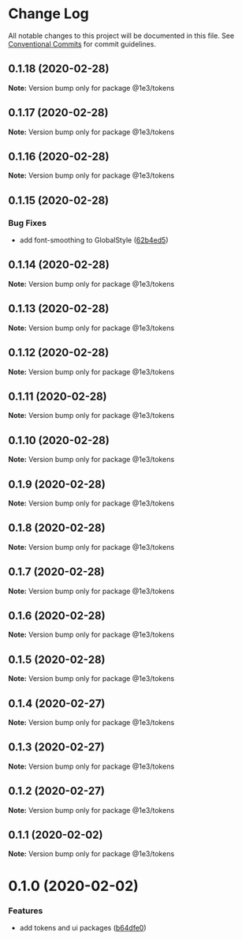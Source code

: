 # Change Log

All notable changes to this project will be documented in this file.
See [Conventional Commits](https://conventionalcommits.org) for commit guidelines.

## 0.1.18 (2020-02-28)

**Note:** Version bump only for package @1e3/tokens





## 0.1.17 (2020-02-28)

**Note:** Version bump only for package @1e3/tokens





## 0.1.16 (2020-02-28)

**Note:** Version bump only for package @1e3/tokens





## 0.1.15 (2020-02-28)


### Bug Fixes

* add font-smoothing to GlobalStyle ([62b4ed5](https://github.com/1e3/design-system/commit/62b4ed50bb83ee1f81625fc9694e159d61332335))





## 0.1.14 (2020-02-28)

**Note:** Version bump only for package @1e3/tokens





## 0.1.13 (2020-02-28)

**Note:** Version bump only for package @1e3/tokens





## 0.1.12 (2020-02-28)

**Note:** Version bump only for package @1e3/tokens





## 0.1.11 (2020-02-28)

**Note:** Version bump only for package @1e3/tokens





## 0.1.10 (2020-02-28)

**Note:** Version bump only for package @1e3/tokens





## 0.1.9 (2020-02-28)

**Note:** Version bump only for package @1e3/tokens





## 0.1.8 (2020-02-28)

**Note:** Version bump only for package @1e3/tokens





## 0.1.7 (2020-02-28)

**Note:** Version bump only for package @1e3/tokens





## 0.1.6 (2020-02-28)

**Note:** Version bump only for package @1e3/tokens





## 0.1.5 (2020-02-28)

**Note:** Version bump only for package @1e3/tokens





## 0.1.4 (2020-02-27)

**Note:** Version bump only for package @1e3/tokens





## 0.1.3 (2020-02-27)

**Note:** Version bump only for package @1e3/tokens





## 0.1.2 (2020-02-27)

**Note:** Version bump only for package @1e3/tokens





## 0.1.1 (2020-02-02)

**Note:** Version bump only for package @1e3/tokens





# 0.1.0 (2020-02-02)


### Features

* add tokens and ui packages ([b64dfe0](https://github.com/1e3/design-system/commit/b64dfe046999ba6f6c65ca7160c5de4536f70e09))
